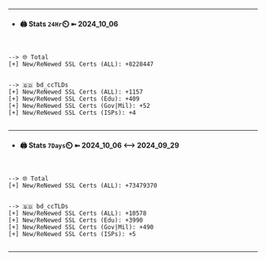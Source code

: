 

---
- #### 🖨️ **Stats** `24Hr`⏲️ ➼ 2024_10_06
```console


--> 🌐 Total
[+] New/ReNewed SSL Certs (ALL): +8228447


--> 🇧🇩 bd_ccTLDs
[+] New/ReNewed SSL Certs (ALL): +1157
[+] New/ReNewed SSL Certs (Edu): +409
[+] New/ReNewed SSL Certs (Gov|Mil): +52
[+] New/ReNewed SSL Certs (ISPs): +4


```

---
- #### 🖨️ **Stats** `7Days`⏲️ ➼ 2024_10_06 <--> 2024_09_29
```console


--> 🌐 Total
[+] New/ReNewed SSL Certs (ALL): +73479370


--> 🇧🇩 bd_ccTLDs
[+] New/ReNewed SSL Certs (ALL): +10578
[+] New/ReNewed SSL Certs (Edu): +3990
[+] New/ReNewed SSL Certs (Gov|Mil): +490
[+] New/ReNewed SSL Certs (ISPs): +5


```

---

